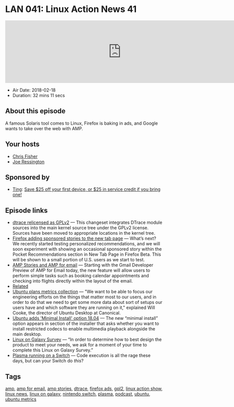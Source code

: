 # LAN 041: Linux Action News 41

<iframe src="https://player.fireside.fm/v2/DAcK9LdX+1-OSR99_?theme=dark" width="740" height="200" frameborder="0" scrolling="no"></iframe>

* Air Date: 2018-02-18
* Duration: 32 mins 11 secs

## About this episode

A famous Solaris tool comes to Linux, Firefox is baking in ads, and Google wants to take over the web with AMP.

## Your hosts
* [Chris Fisher](https://linuxactionnews.com/hosts/chris)
* [Joe Ressington](https://linuxactionnews.com/hosts/joe)

## Sponsored by

  * [Ting](https://linux.ting.com): [Save $25 off your first device, or $25 in service credit if you bring one!](https://linux.ting.com)



## Episode links

  * [dtrace relicensed as GPLv2](https://gnu.wildebeest.org/blog/mjw/2018/02/14/dtrace-for-linux-oracle-does-the-right-thing/ "dtrace relicensed as GPLv2") — This changeset integrates DTrace module sources into the main kernel source tree under the GPLv2 license. Sources have been moved to appropriate locations in the kernel tree.
  * [Firefox adding sponsored stories to the new tab page](https://blog.mozilla.org/futurereleases/2018/01/24/update-on-pocket-and-firefox-integration/ "Firefox adding sponsored stories to the new tab page") — What’s next? We recently started testing personalized recommendations, and we will soon experiment with showing an occasional sponsored story within the Pocket Recommendations section in New Tab Page in Firefox Beta. This will be shown to a small portion of U.S. users as we start to test.
  * [AMP Stories and AMP for email](https://www.xda-developers.com/google-amp-stories-amp-for-email/ "AMP Stories and AMP for email") — Starting with the Gmail Developer Preview of AMP for Email today, the new feature will allow users to perform simple tasks such as booking calendar appointments and checking into flights directly within the layout of the email.
  * [Related](https://timkadlec.com/remembers/2018-02-14-the-two-faces-of-amp/ "Related")
  * [Ubuntu plans metrics collection](https://www.theregister.co.uk/2018/02/16/ubuntu_data_gathering_plan/ "Ubuntu plans metrics collection") — "We want to be able to focus our engineering efforts on the things that matter most to our users, and in order to do that we need to get some more data about sort of setups our users have and which software they are running on it," explained Will Cooke, the director of Ubuntu Desktop at Canonical.
  * [Ubuntu adds 'Minimal Install' option 18.04](http://www.omgubuntu.co.uk/2018/02/ubuntu-18-04-minimal-install-option/ "Ubuntu adds 'Minimal Install' option 18.04") — The new “minimal install” option appears in section of the installer that asks whether you want to install restricted codecs to enable multimedia playback alongside the main desktop.
  * [Linux on Galaxy Survey](http://www.omgubuntu.co.uk/2018/02/samsung-launch-linux-on-galaxy-survey "Linux on Galaxy Survey") — “In order to determine how to best design the product to meet your needs, we ask for a moment of your time to complete this Linux on Galaxy Survey.”
  * [Plasma running on a Switch](https://twitter.com/fail0verflow/status/964954316892119040 "Plasma running on a Switch") — Code execution is all the rage these days, but can your Switch do *this*?



## Tags

[amp](https://linuxactionnews.com/tags/amp), [amp for email](https://linuxactionnews.com/tags/amp%20for%20email), [amp stories](https://linuxactionnews.com/tags/amp%20stories), [dtrace](https://linuxactionnews.com/tags/dtrace), [firefox ads](https://linuxactionnews.com/tags/firefox%20ads), [gpl2](https://linuxactionnews.com/tags/gpl2), [linux action show](https://linuxactionnews.com/tags/linux%20action%20show), [linux news](https://linuxactionnews.com/tags/linux%20news), [linux on galaxy](https://linuxactionnews.com/tags/linux%20on%20galaxy), [nintendo switch](https://linuxactionnews.com/tags/nintendo%20switch), [plasma](https://linuxactionnews.com/tags/plasma), [podcast](https://linuxactionnews.com/tags/podcast), [ubuntu](https://linuxactionnews.com/tags/ubuntu), [ubuntu metrics](https://linuxactionnews.com/tags/ubuntu%20metrics)